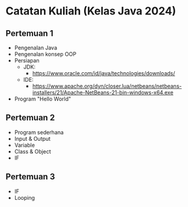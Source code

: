 # Catatan Kuliah (Kelas Java 2024)

## Pertemuan 1
- Pengenalan Java
- Pengenalan konsep OOP
- Persiapan
  - JDK:
    - https://www.oracle.com/id/java/technologies/downloads/
  - IDE:
    - https://www.apache.org/dyn/closer.lua/netbeans/netbeans-installers/21/Apache-NetBeans-21-bin-windows-x64.exe 
- Program "Hello World"

## Pertemuan 2
- Program sederhana
- Input & Output
- Variable
- Class & Object
- IF

## Pertemuan 3
- IF
- Looping